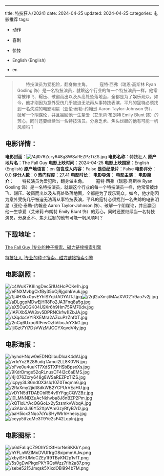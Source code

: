 
---
title: 特技狂人(2024)
date: 2024-04-25
updated: 2024-04-25
categories: 电影推荐
tags:
- 动作
- 喜剧
- 惊悚

- English (English)
- en
---


> 　　特技演员为爱犯险，翻身做主角。 　　寇特·西弗（瑞恩·高斯林 Ryan Gosling 饰）是一名特技演员，就跟这个行业的每一个特技演员一样，他常常被炸飞、辗压、破窗而出以及从高处坠落地面，全都是为了娱乐观众。如今，他才刚因为意外受伤几乎被迫无法再从事特技表演，平凡的寇特必须找到一名失踪的电影明星（亚伦·泰勒-约翰逊 Aaron Taylor-Johnson 饰）、破解一个阴谋论，并且赢回他一生挚爱（艾米莉·布朗特 Emily Blunt 饰）的芳心，同时还要继续当一名特技演员。分身乏术、焦头烂额的他有可能一帆风顺吗？

## **电影详情**：

**电影封面**：<img src="https://image.tmdb.org/t/p/w200/4jI076Zcry648g8WSaREZPzTiZS.jpg" alt="/4jI076Zcry648g8WSaREZPzTiZS.jpg" title="/4jI076Zcry648g8WSaREZPzTiZS.jpg">
**电影名称**：特技狂人
**原产地片名**：The Fall Guy
**电影上映时间**：2024-04-25
**电影上映国家**：English (English)
**原产地语言**：en
**包含成人内容**：False
**是否纪录片**：False
**电影评分**：0.0
**评分人数**：0
**热门程度**：27.41
**电影时长**：
**电影导演**：
**电影主演**：
**电影简介**：　　特技演员为爱犯险，翻身做主角。 　　寇特·西弗（瑞恩·高斯林 Ryan Gosling 饰）是一名特技演员，就跟这个行业的每一个特技演员一样，他常常被炸飞、辗压、破窗而出以及从高处坠落地面，全都是为了娱乐观众。如今，他才刚因为意外受伤几乎被迫无法再从事特技表演，平凡的寇特必须找到一名失踪的电影明星（亚伦·泰勒-约翰逊 Aaron Taylor-Johnson 饰）、破解一个阴谋论，并且赢回他一生挚爱（艾米莉·布朗特 Emily Blunt 饰）的芳心，同时还要继续当一名特技演员。分身乏术、焦头烂额的他有可能一帆风顺吗？

## **下载地址**：
[The Fall Guy |专业的种子搜索、磁力链接搜索引擎](https://movie.amd794.com:2083/?search=The%20Fall%20Guy&ordering=&mode=match_phrase&page_size=10&page=1)

[特技狂人 |专业的种子搜索、磁力链接搜索引擎](https://movie.amd794.com:2083/?search=%E7%89%B9%E6%8A%80%E7%8B%82%E4%BA%BA&ordering=&mode=match_phrase&page_size=10&page=1)
 

## **电影剧照**：
<img src="https://image.tmdb.org/t/p/original/c4WuK7K8IngDec5i1U4HoPCKe1h.jpg" alt="/c4WuK7K8IngDec5i1U4HoPCKe1h.jpg" title="/c4WuK7K8IngDec5i1U4HoPCKe1h.jpg"><img src="https://image.tmdb.org/t/p/original/eFNXMvbgCkfBy35oOjRjgdnkVuk.jpg" alt="/eFNXMvbgCkfBy35oOjRjgdnkVuk.jpg" title="/eFNXMvbgCkfBy35oOjRjgdnkVuk.jpg"><img src="https://image.tmdb.org/t/p/original/1jj4HXkx0pvEYhISYqktADYAITJ.jpg" alt="/1jj4HXkx0pvEYhISYqktADYAITJ.jpg" title="/1jj4HXkx0pvEYhISYqktADYAITJ.jpg"><img src="https://image.tmdb.org/t/p/original/2rjI2uXmjitMAaXVO21r9ao7v2j.jpg" alt="/2rjI2uXmjitMAaXVO21r9ao7v2j.jpg" title="/2rjI2uXmjitMAaXVO21r9ao7v2j.jpg"><img src="https://image.tmdb.org/t/p/original/aDLggpMDwEjHR8Fo2JA3Fnq8a5g.jpg" alt="/aDLggpMDwEjHR8Fo2JA3Fnq8a5g.jpg" title="/aDLggpMDwEjHR8Fo2JA3Fnq8a5g.jpg"><img src="https://image.tmdb.org/t/p/original/eX5OuCGK04U9Xr6h9Hm75RM70dv.jpg" alt="/eX5OuCGK04U9Xr6h9Hm75RM70dv.jpg" title="/eX5OuCGK04U9Xr6h9Hm75RM70dv.jpg"><img src="https://image.tmdb.org/t/p/original/iAPiXb5AW3xv5DPRNCkfw1IZbJA.jpg" alt="/iAPiXb5AW3xv5DPRNCkfw1IZbJA.jpg" title="/iAPiXb5AW3xv5DPRNCkfw1IZbJA.jpg"><img src="https://image.tmdb.org/t/p/original/sXqdccVYlRXEMra2AZcuPzZnf0T.jpg" alt="/sXqdccVYlRXEMra2AZcuPzZnf0T.jpg" title="/sXqdccVYlRXEMra2AZcuPzZnf0T.jpg"><img src="https://image.tmdb.org/t/p/original/2nCq6UxooRfFrwOzhVibcJoYXkG.jpg" alt="/2nCq6UxooRfFrwOzhVibcJoYXkG.jpg" title="/2nCq6UxooRfFrwOzhVibcJoYXkG.jpg"><img src="https://image.tmdb.org/t/p/original/ljiGzt7Yi7DsVWzMJCCYXqvdV4y.jpg" alt="/ljiGzt7Yi7DsVWzMJCCYXqvdV4y.jpg" title="/ljiGzt7Yi7DsVWzMJCCYXqvdV4y.jpg">

## **电影海报**：
<img src="https://image.tmdb.org/t/p/original/hynoHNqw0eEDNQiIbuDlxaK4dAI.jpg" alt="/hynoHNqw0eEDNQiIbuDlxaK4dAI.jpg" title="/hynoHNqw0eEDNQiIbuDlxaK4dAI.jpg"><img src="https://image.tmdb.org/t/p/original/vrIcYxZ8288udqTAmui2LL8K0VN.jpg" alt="/vrIcYxZ8288udqTAmui2LL8K0VN.jpg" title="/vrIcYxZ8288udqTAmui2LL8K0VN.jpg"><img src="https://image.tmdb.org/t/p/original/oFve0u4uuKT7XdSTXPHSbBpsxXs.jpg" alt="/oFve0u4uuKT7XdSTXPHSbBpsxXs.jpg" title="/oFve0u4uuKT7XdSTXPHSbBpsxXs.jpg"><img src="https://image.tmdb.org/t/p/original/9KdrDmge52qRLnusCF4I2c6aEMS.jpg" alt="/9KdrDmge52qRLnusCF4I2c6aEMS.jpg" title="/9KdrDmge52qRLnusCF4I2c6aEMS.jpg"><img src="https://image.tmdb.org/t/p/original/4jI076Zcry648g8WSaREZPzTiZS.jpg" alt="/4jI076Zcry648g8WSaREZPzTiZS.jpg" title="/4jI076Zcry648g8WSaREZPzTiZS.jpg"><img src="https://image.tmdb.org/t/p/original/icpyy3L86ndOX3sIq10Z0Teqmn6.jpg" alt="/icpyy3L86ndOX3sIq10Z0Teqmn6.jpg" title="/icpyy3L86ndOX3sIq10Z0Teqmn6.jpg"><img src="https://image.tmdb.org/t/p/original/2RaXmy2jidt8dkWB2YCPUrVEaHU.jpg" alt="/2RaXmy2jidt8dkWB2YCPUrVEaHU.jpg" title="/2RaXmy2jidt8dkWB2YCPUrVEaHU.jpg"><img src="https://image.tmdb.org/t/p/original/vDYN5dTDAEObR54v9YFggCQVZBz.jpg" alt="/vDYN5dTDAEObR54v9YFggCQVZBz.jpg" title="/vDYN5dTDAEObR54v9YFggCQVZBz.jpg"><img src="https://image.tmdb.org/t/p/original/j0LMNNDZuAcNkhvba8J8nBZP2Pm.jpg" alt="/j0LMNNDZuAcNkhvba8J8nBZP2Pm.jpg" title="/j0LMNNDZuAcNkhvba8J8nBZP2Pm.jpg"><img src="https://image.tmdb.org/t/p/original/kQTloLYAcQGGoLx2y5zsmkvWbqA.jpg" alt="/kQTloLYAcQGGoLx2y5zsmkvWbqA.jpg" title="/kQTloLYAcQGGoLx2y5zsmkvWbqA.jpg"><img src="https://image.tmdb.org/t/p/original/u3Abn3Ji6Y52XpVAmGzyRfyB7rD.jpg" alt="/u3Abn3Ji6Y52XpVAmGzyRfyB7rD.jpg" title="/u3Abn3Ji6Y52XpVAmGzyRfyB7rD.jpg"><img src="https://image.tmdb.org/t/p/original/aaH5iox3Nqo7cYuSHyWIrhHnecy.jpg" alt="/aaH5iox3Nqo7cYuSHyWIrhHnecy.jpg" title="/aaH5iox3Nqo7cYuSHyWIrhHnecy.jpg"><img src="https://image.tmdb.org/t/p/original/ceyy5tfzqMe3T9Ye2sF42Lqplnj.jpg" alt="/ceyy5tfzqMe3T9Ye2sF42Lqplnj.jpg" title="/ceyy5tfzqMe3T9Ye2sF42Lqplnj.jpg">

## **电影图标**：
<img src="https://image.tmdb.org/t/p/original/p6dFaLqCZ9OhY5tSfHorNeSKKkY.png" alt="/p6dFaLqCZ9OhY5tSfHorNeSKKkY.png" title="/p6dFaLqCZ9OhY5tSfHorNeSKKkY.png"><img src="https://image.tmdb.org/t/p/original/hYFLnWZlMoDVUl1rgG8xipmmAJw.png" alt="/hYFLnWZlMoDVUl1rgG8xipmmAJw.png" title="/hYFLnWZlMoDVUl1rgG8xipmmAJw.png"><img src="https://image.tmdb.org/t/p/original/xbyiSHUMoCZEy1f9TByKN2p1vfT.png" alt="/xbyiSHUMoCZEy1f9TByKN2p1vfT.png" title="/xbyiSHUMoCZEy1f9TByKN2p1vfT.png"><img src="https://image.tmdb.org/t/p/original/5s0gDwPkgxPKYRQsWzz7flh2a87.png" alt="/5s0gDwPkgxPKYRQsWzz7flh2a87.png" title="/5s0gDwPkgxPKYRQsWzz7flh2a87.png"><img src="https://image.tmdb.org/t/p/original/sebe5215Jmqsk5XixdOBl994b7M.png" alt="/sebe5215Jmqsk5XixdOBl994b7M.png" title="/sebe5215Jmqsk5XixdOBl994b7M.png">
